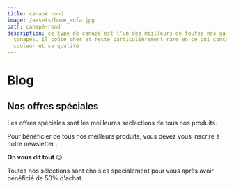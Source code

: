 ```yaml
---
title: canapé rond
image: /assets/home_sofa.jpg
path: canapé-rond
description: ce type de canapé est l'un des meilleurs de toutes nos gammes de
  canapés. il coûte cher et reste particulièrement rare en ce qui concerne sa
  couleur et sa qualité
---
```

# Blog

## Nos offres spéciales 

  Les offres spéciales sont les meilleures séclections de tous nos produits.

  Pour bénéficier de tous nos meilleurs produits, vous devez vous inscrire à notre newsletter .

 **On vous dit tout** 😉 
  
  Toutes nos sélections sont choisies spécialement pour vous après avoir bénéficié de 50% d'achat. 